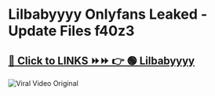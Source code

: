 
 # Lilbabyyyy Onlyfans Leaked - Update Files f40z3

## <h2><a href="https://clipsfans.com/Lilbabyyyy&ref=git">🔗 Click to LINKS ⏩⏩ 👉 🟢 Lilbabyyyy </a></h2>

<a href="https://clipsfans.com/Lilbabyyyy&ref=git" rel="nofollow" data-target="animated-image.originalLink"><img src="https://i.ibb.co.com/xMMVF88/686577567.gif" alt="Viral Video Original" style="max-width: 100%; display: inline-block;" data-target="animated-image.originalImage"></a>

